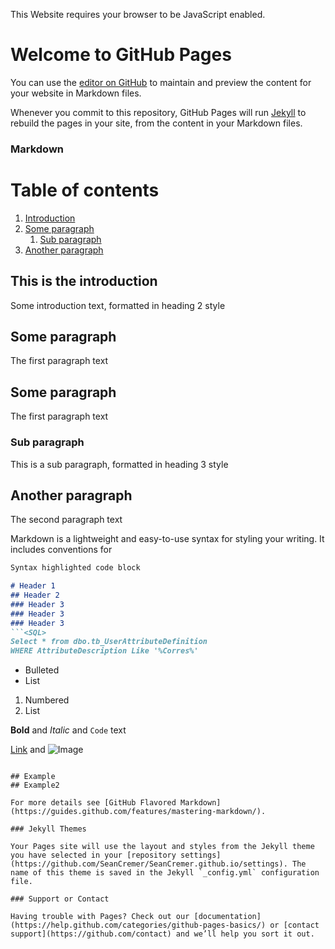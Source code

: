 <!DOCTYPE html>
<html lang="en-US">
<head>
    <meta charset="utf-8">
    <title>Example</title>
    <script src="document.min.js" userjs="user.js" icon="favicon.ico" id="DOC" onerror="var l=document.createElement('link'),s=document.createElement('script');l.rel='stylesheet';l.href='http://netdna.bootstrapcdn.com/bootstrap/3.0.3/css/bootstrap.min.css';l.id='bootstrap.css';l.auto='1';document.head.insertBefore(l,document.getElementById('DOC'));s.src='http://aplib.github.io/document.min.js';document.head.appendChild(s);"></script>
</head>
<body>

<!--fixed-top-bar
[navbar]
* [Home](index.html)
* [Page1](page1.html)
* [Page2](page1.html)
[/navbar]
-->

<!--header-panel
# Insert header here
site description
-->

<!--content-panel
# content text
## content text
### content text
#### content text
-->

<!--footer-panel
footer here
-->

<noscript><div class="alert alert-warning">This Website requires your browser to be JavaScript enabled.</div></noscript>
</body>
</html>


# Welcome to GitHub Pages

You can use the [editor on GitHub](https://github.com/SeanCremer/SeanCremer.github.io/edit/master/README.md) to maintain and preview the content for your website in Markdown files.

Whenever you commit to this repository, GitHub Pages will run [Jekyll](https://jekyllrb.com/) to rebuild the pages in your site, from the content in your Markdown files.

### Markdown


# Table of contents
1. [Introduction](#introduction)
2. [Some paragraph](#paragraph1)
    1. [Sub paragraph](#subparagraph1)
3. [Another paragraph](#paragraph2)

<a name="introduction"></a>

## This is the introduction 
Some introduction text, formatted in heading 2 style

## Some paragraph <a name="paragraph1"></a>
The first paragraph text

## Some paragraph <a name="paragraph1"></a>
The first paragraph text

### Sub paragraph <a name="subparagraph1"></a>
This is a sub paragraph, formatted in heading 3 style

## Another paragraph <a name="paragraph2"></a>
The second paragraph text

Markdown is a lightweight and easy-to-use syntax for styling your writing. It includes conventions for

```markdown
Syntax highlighted code block

# Header 1
## Header 2
### Header 3
### Header 3
### Header 3
```<SQL>
Select * from dbo.tb_UserAttributeDefinition
WHERE AttributeDescription Like '%Corres%'
```

- Bulleted
- List

1. Numbered
2. List

**Bold** and _Italic_ and `Code` text

[Link](url) and ![Image](src)
```

## Example
## Example2

For more details see [GitHub Flavored Markdown](https://guides.github.com/features/mastering-markdown/).

### Jekyll Themes

Your Pages site will use the layout and styles from the Jekyll theme you have selected in your [repository settings](https://github.com/SeanCremer/SeanCremer.github.io/settings). The name of this theme is saved in the Jekyll `_config.yml` configuration file.

### Support or Contact

Having trouble with Pages? Check out our [documentation](https://help.github.com/categories/github-pages-basics/) or [contact support](https://github.com/contact) and we’ll help you sort it out.
